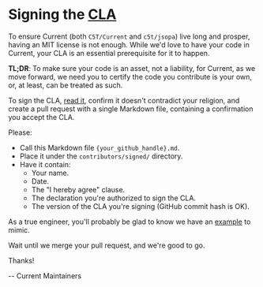 # Signing the [CLA](https://github.com/c5t/jsopa/blob/main/contributors/CLA.md)

To ensure Current (both `C5T/Current` and `c5t/jsopa`) live long and prosper, having an MIT license is not enough. While we'd love to have your code in Current, your CLA is an essential prerequisite for it to happen.

**TL;DR**: To make sure your code is an asset, not a liability, for Current, as we move forward, we need you to certify the code you contribute is your own, or, at least, can be treated as such.

To sign the CLA, [read it](https://github.com/c5t/jsopa/blob/main/contributors/CLA.md), confirm it doesn't contradict your religion, and create a pull request with a single Markdown file, containing a confirmation you accept the CLA.

Please:

* Call this Markdown file `{your_github_handle}.md`.
* Place it under the `contributors/signed/` directory.
* Have it contain:
  * Your name.
  * Date.
  * The "I hereby agree" clause.
  * The declaration you're authorized to sign the CLA.
  * The version of the CLA you're signing (GitHub commit hash is OK).

As a true engineer, you'll probably be glad to know we have an [example](https://github.com/c5t/jsopa/pull/1) to mimic.

Wait until we merge your pull request, and we're good to go.

Thanks!

-- Current Maintainers
